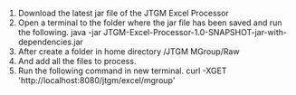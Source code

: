 1. Download the latest jar file of the JTGM Excel Processor
2. Open a terminal to the folder where the jar file has been saved and run the following.
   java -jar JTGM-Excel-Processor-1.0-SNAPSHOT-jar-with-dependencies.jar
3. After create a folder in home directory /JTGM MGroup/Raw
4. And add all the files to process.
5. Run the following command in new terminal.
   curl -XGET 'http://localhost:8080/jtgm/excel/mgroup'
